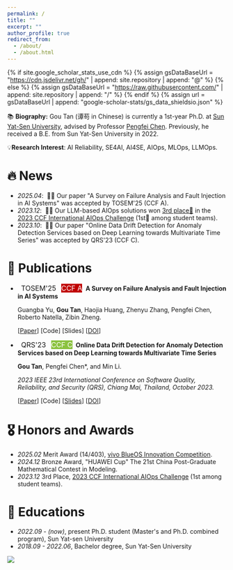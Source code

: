 ```yaml
---
permalink: /
title: ""
excerpt: ""
author_profile: true
redirect_from: 
  - /about/
  - /about.html
---
```


{% if site.google_scholar_stats_use_cdn %}
{% assign gsDataBaseUrl = "https://cdn.jsdelivr.net/gh/" | append: site.repository | append: "@" %}
{% else %}
{% assign gsDataBaseUrl = "https://raw.githubusercontent.com/" | append: site.repository | append: "/" %}
{% endif %}
{% assign url = gsDataBaseUrl | append: "google-scholar-stats/gs_data_shieldsio.json" %}

<span class='anchor' id='about-me'></span>

📚 **Biography:** Gou Tan (谭苟 in Chinese) is currently a 1st-year Ph.D. at [Sun Yat-Sen University](https://www.sysu.edu.cn/), advised by Professor [Pengfei Chen](https://cse.sysu.edu.cn/teacher/ChenPengfei). Previously, he received a B.E. from Sun Yat-Sen University in 2022.

💡**Research Interest**: AI Reliability, SE4AI, AI4SE, AIOps, MLOps, LLMOps.
<!-- Haiyu Huang is currently a research assistant at [Sun Yat-Sen University](https://cse.sysu.edu.cn/), advised by Professor [Pengfei Chen](https://cse.sysu.edu.cn/content/3747). Previously, he received a B.E. in CSE from Sun Yat-Sen University in 2023. He has interned at [Alibaba Cloud](https://cn.aliyun.com/), [Huawei](https://www.huawei.com/), and [Ant Group](https://www.antgroup.com/) in Cloud Native Application Performance Management related departments, developing algorithms and solving real-world problems. -->


# 🔥 News
- *2025.04*: &nbsp;🎉🎉 Our paper "A Survey on Failure Analysis and Fault Injection in AI Systems" was accepted by TOSEM'25 (CCF A).
- *2023.12*: &nbsp;🎉🎉 Our LLM-based AIOps solutions won [3rd place🥉](https://mp.weixin.qq.com/s/KctBL78OgxSOzPXoeGfe5w) in the [2023 CCF International AIOps Challenge](https://www.aiops.cn/aiopschallenge/) \(1st🏅 among student teams\).
- *2023.10*: &nbsp;🎉🎉 Our paper "Online Data Drift Detection for Anomaly Detection Services based on Deep Learning towards Multivariate Time Series" was accepted by QRS'23 (CCF C).

<!-- <span style="  display: inline-block;  padding: 2px 10px;  background-color: #c00000;  color: white;  border-radius: 999px;  font-weight: bold;  font-size: 14px;  font-family: sans-serif;">CCFA</span>
<span style="  display: inline-block;  padding: 2px 10px;  background-color: #f4bc42;  color: white;  border-radius: 999px;  font-weight: bold;  font-size: 14px;  font-family: sans-serif;">CCFB</span>
<span style="  display: inline-block;  padding: 2px 10px;  background-color: #8bc23f;  color: white;  border-radius: 999px;  font-weight: bold;  font-size: 14px;  font-family: sans-serif;">CCFB</span> -->
<!-- - *2024.06*: &nbsp;🎉🎉 Our paper "TraStrainer: Adaptive Sampling for Distributed Traces with System Runtime State" has won an **<font color="red">ACM SIGSOFT Distinguished Paper award</font> 🏆**. -->


# 📝 Publications 
- &nbsp; <span class="badge" style="font-size:16px;">TOSEM'25</span> &nbsp;&nbsp;<span class="badge badge-ccf" style="font-size:16px; background-color:#c00000; color:white;">CCF A</span> &nbsp;**A Survey on Failure Analysis and Fault Injection in AI Systems**

  <span style="font-size:14px;"> Guangba Yu, **Gou Tan**, Haojia Huang, Zhenyu Zhang, Pengfei Chen, Roberto Natella, Zibin Zheng. </span>

  <!-- <span style="font-size:14px;"> *2023 IEEE 23rd International Conference on Software Quality, Reliability, and Security (QRS), Chiang Mai, Thailand, October 2023.* </span> -->

  [[Paper](https://arxiv.org/pdf/2407.00125)]
  [Code]
  [Slides]
  [[DOI](https://arxiv.org/abs/2407.00125)]


- &nbsp; <span class="badge" style="font-size:16px;">QRS'23</span> &nbsp;&nbsp;<span class="badge badge-ccf" style="font-size:16px; background-color:#8bc23f; color:white;">CCF C</span> &nbsp;**Online Data Drift Detection for Anomaly Detection Services based on Deep Learning towards Multivariate Time Series**

  <span style="font-size:14px;"> **Gou Tan**, Pengfei Chen*, and Min Li. </span>

  <span style="font-size:14px;"> *2023 IEEE 23rd International Conference on Software Quality, Reliability, and Security (QRS), Chiang Mai, Thailand, October 2023.* </span>

  [[Paper](https://floritange.github.io/files/qrs23/qrs23.pdf)]
  [Code]
  [[Slides](https://floritange.github.io/files/qrs23/qrs23_slides.pdf)]
  [[DOI](https://ieeexplore.ieee.org/abstract/document/10366704)]


# 🎖 Honors and Awards
- *2025.02* Merit Award (14/403), [vivo BlueOS Innovation Competition](https://competition.atomgit.com/competitionInfo?id=4d59fdd1604b17529552a14449f5d460).
- *2024.12* Bronze Award, "HUAWEI Cup" The 21st China Post-Graduate Mathematical Contest in Modeling.
- *2023.12* 3rd Place, [2023 CCF International AIOps Challenge](https://www.aiops.cn/aiopschallenge/) (1st among student teams).


# 📖 Educations
- *2022.09 - (now)*, present Ph.D. student (Master's and Ph.D. combined program), Sun Yat-sen University
- *2018.09 - 2022.06*, Bachelor degree, Sun Yat-Sen University

<!-- <a href="https://clustrmaps.com/site/1c4nh"  title="ClustrMaps"><img src="//www.clustrmaps.com/map_v2.png?d=f-lKHy6Grjqk77yNA1otBlUuiz92j29HbqsGM8PbneY&cl=ffffff" /></a> -->
<a href="https://clustrmaps.com/site/1c4nh"  title="ClustrMaps">
  <img 
    src="//www.clustrmaps.com/map_v2.png?d=f-lKHy6Grjqk77yNA1otBlUuiz92j29HbqsGM8PbneY&cl=ffffff" 
    style="display: block; margin: 0 auto; width: auto; /* 你可以根据需要调整宽度 */" 
  />
</a>

  <!-- - GPA: 4.1/5.0; Rank: Top 10% -->

<!-- # 💬 Services
- *Reviewer:*  WWW 2024 -->

<!-- # 💻 Internships -->